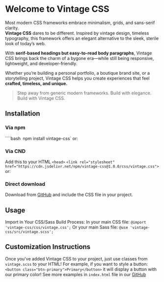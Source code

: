 # Welcome to Vintage CSS

Most modern CSS frameworks embrace minimalism, grids, and sans-serif clarity.  
**Vintage CSS** dares to be different. Inspired by vintage design, timeless typography, this framework offers an elegant alternative to the sleek, sterile look of today’s web.

With **serif-based headings but easy-to-read body paragraphs**, Vintage CSS brings back the charm of a bygone era—while still being responsive, lightweight, and developer-friendly.  

Whether you’re building a personal portfolio, a boutique brand site, or a storytelling project, Vintage CSS helps you create experiences that feel **crafted, timeless, and unique.**

> Step away from generic modern frameworks. Build with elegance. Build with Vintage CSS.

## Installation

### Via npm
````bash`
`npm install vintage-css`
or:
### Via CND 
Add this to your HTML `<head>`
`<link rel="stylesheet" href="https://cdn.jsdelivr.net/npm/vintage-css@1.0.0/css/vintage.css">`
or:
### Direct download
Download from [GitHub](https://github.com/pham0188/css-framework.git) and include the CSS file in your project.


## Usage
Import in Your CSS/Sass Build Process:
In your main CSS file: `@import 'vintage-css/css/vintage.css';`
Or your main Sass file: `@use 'vintage-css/src/vintage.scss';`


## Customization Instructions
Once you've added Vintage CSS to your project, just use classes from `vintage.scss` to your HTML!
For example, if you want to style a button:
`<button class="btn-primary">Primary</button>` it will display a button with our primary color!
See more examples in `index.html` file in our [GitHub](https://github.com/pham0188/css-framework.git)


